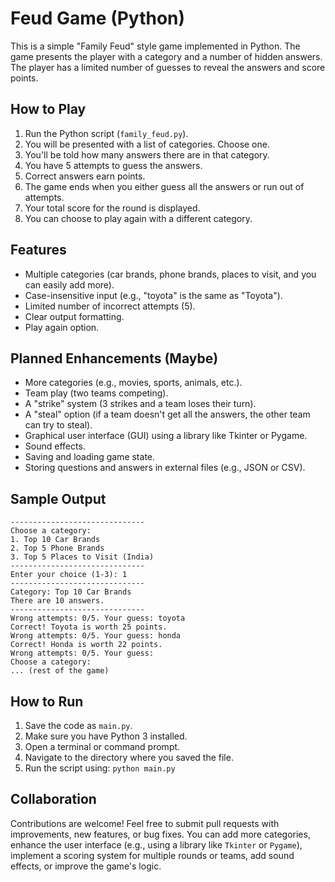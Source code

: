 # Feud Game (Python)

This is a simple "Family Feud" style game implemented in Python.  The game presents the player with a category and a number of hidden answers. The player has a limited number of guesses to reveal the answers and score points.

## How to Play

1.  Run the Python script (`family_feud.py`).
2.  You will be presented with a list of categories. Choose one.
3.  You'll be told how many answers there are in that category.
4.  You have 5 attempts to guess the answers.
5.  Correct answers earn points.
6.  The game ends when you either guess all the answers or run out of attempts.
7.  Your total score for the round is displayed.
8.  You can choose to play again with a different category.

## Features

*   Multiple categories (car brands, phone brands, places to visit, and you can easily add more).
*   Case-insensitive input (e.g., "toyota" is the same as "Toyota").
*   Limited number of incorrect attempts (5).
*   Clear output formatting.
*   Play again option.

## Planned Enhancements (Maybe)

*   More categories (e.g., movies, sports, animals, etc.).
*   Team play (two teams competing).
*   A "strike" system (3 strikes and a team loses their turn).
*   A "steal" option (if a team doesn't get all the answers, the other team can try to steal).
*   Graphical user interface (GUI) using a library like Tkinter or Pygame.
*   Sound effects.
*   Saving and loading game state.
*   Storing questions and answers in external files (e.g., JSON or CSV).

## Sample Output
```
------------------------------
Choose a category:
1. Top 10 Car Brands
2. Top 5 Phone Brands
3. Top 5 Places to Visit (India)
------------------------------
Enter your choice (1-3): 1
------------------------------
Category: Top 10 Car Brands
There are 10 answers.
------------------------------
Wrong attempts: 0/5. Your guess: toyota 
Correct! Toyota is worth 25 points. 
Wrong attempts: 0/5. Your guess: honda 
Correct! Honda is worth 22 points. 
Wrong attempts: 0/5. Your guess: 
Choose a category:
... (rest of the game)
```

## How to Run

1. Save the code as `main.py`.
2. Make sure you have Python 3 installed.
3. Open a terminal or command prompt.
4. Navigate to the directory where you saved the file.
5. Run the script using: `python main.py`

## Collaboration

Contributions are welcome! Feel free to submit pull requests with improvements, new features, or bug fixes.  You can add more categories, enhance the user interface (e.g., using a library like `Tkinter` or `Pygame`), implement a scoring system for multiple rounds or teams, add sound effects, or improve the game's logic.